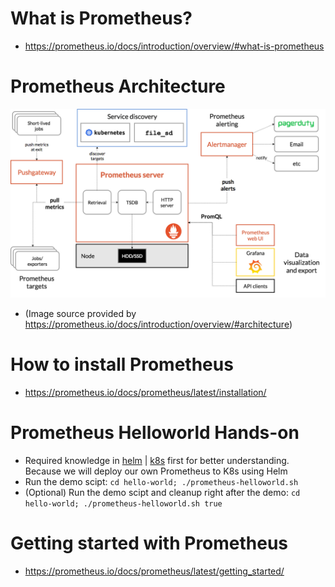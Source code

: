 # What is Prometheus?
- https://prometheus.io/docs/introduction/overview/#what-is-prometheus


# Prometheus Architecture
<img src="../../assets/images/prometheus/prometheus-architecture.png" width="700">

- (Image source provided by https://prometheus.io/docs/introduction/overview/#architecture)

# How to install Prometheus
- https://prometheus.io/docs/prometheus/latest/installation/

# Prometheus Helloworld Hands-on
- Required knowledge in [helm](../../topics/helm/) | [k8s](../../topics/k8s/) first for better understanding. Because we will deploy our own Prometheus to K8s using Helm
- Run the demo scipt: `cd hello-world; ./prometheus-helloworld.sh`
- (Optional) Run the demo scipt and cleanup right after the demo: `cd hello-world; ./prometheus-helloworld.sh true`

# Getting started with Prometheus
- https://prometheus.io/docs/prometheus/latest/getting_started/
